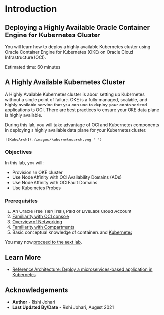 # Introduction

## Deploying a Highly Available Oracle Container Engine for Kubernetes Cluster

You will learn how to deploy a highly available Kubernetes cluster using Oracle Container Engine for Kubernetes (OKE) on Oracle Cloud Infrastructure (OCI). 

Estimated time: 60 minutes



## A Highly Available Kubernetes Cluster

A Highly Available Kubernetes cluster is about setting up Kubernetes without a single point of failure. OKE is a fully-managed, scalable, and highly available service that you can use to deploy your containerized applications to OCI. There are best practices to ensure your OKE data plane is highly available.

During this lab, you will take advantage of OCI and Kubernetes components in deploying a highly available data plane for your Kubernetes cluster. 


    ![KubeArch](./images/kubernetesarch.png " ")



### Objectives

In this lab, you will:

* Provision an OKE cluster
* Use Node Affinity with OCI Availability Domains (ADs)
* Use Node Affinity with OCI Fault Domains
* Use Kubernetes Probes

### Prerequisites

1. An Oracle Free Tier(Trial), Paid or LiveLabs Cloud Account
1. [Familiarity with OCI console](https://docs.us-phoenix-1.oraclecloud.com/Content/GSG/Concepts/console.htm)
1. [Overview of Networking](https://docs.us-phoenix-1.oraclecloud.com/Content/Network/Concepts/overview.htm)
1. [Familiarity with Compartments](https://docs.us-phoenix-1.oraclecloud.com/Content/GSG/Concepts/concepts.htm)
1. Basic conceptual knowledge of containers and [Kubernetes](https://kubernetes.io/)

You may now [proceed to the next lab](#next).

## Learn More

* [Reference Architecture: Deploy a microservices-based application in Kubernetes](https://docs.oracle.com/en/solutions/cloud-native-ecommerce/index.html#GUID-CB180453-1F32-4465-8F27-EA7300ECF771)


## Acknowledgements

* **Author** - Rishi Johari
* **Last Updated By/Date** - Rishi Johari, August 2021
